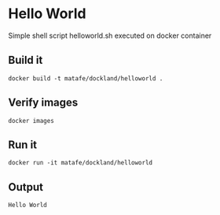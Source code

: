 # Hello World

Simple shell script helloworld.sh executed on docker container

## Build it
```docker build -t matafe/dockland/helloworld .```

## Verify images
```docker images```

## Run it
```docker run -it matafe/dockland/helloworld```

## Output
```Hello World```